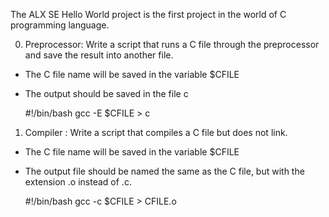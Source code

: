 The ALX SE Hello World project is the first project in the world of C programming language.

0. Preprocessor: Write a script that runs a C file through the preprocessor and save the result into another file.

* The C file name will be saved in the variable $CFILE
* The output should be saved in the file c 

	#!/bin/bash
	gcc -E $CFILE > c

1. Compiler : Write a script that compiles a C file but does not link.

* The C file name will be saved in the variable $CFILE
* The output file should be named the same as the C file, but with the extension .o instead of .c.

	#!/bin/bash
	gcc -c $CFILE > CFILE.o
